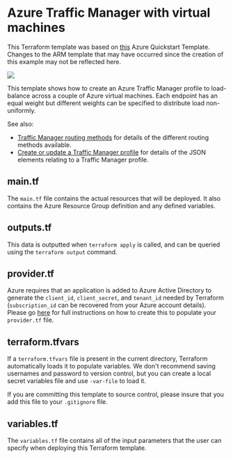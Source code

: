 # Azure Traffic Manager with virtual machines

This Terraform template was based on [this](https://github.com/Azure/azure-quickstart-templates/tree/master/201-traffic-manager-vm) Azure Quickstart Template. Changes to the ARM template that may have occurred since the creation of this example may not be reflected here.

<a href="http://armviz.io/#/?load=https%3A%2F%2Fraw.githubusercontent.com%2FAzure%2Fazure-quickstart-templates%2Fmaster%2F201-traffic-manager-vm%2Fazuredeploy.json" target="_blank">
    <img src="http://armviz.io/visualizebutton.png"/>
</a>

This template shows how to create an Azure Traffic Manager profile to load-balance across a couple of Azure virtual machines. Each endpoint has an equal weight but different weights can be specified to distribute load non-uniformly.

See also:

- <a href="https://azure.microsoft.com/en-us/documentation/articles/traffic-manager-routing-methods/">Traffic Manager routing methods</a> for details of the different routing methods available.
- <a href="https://msdn.microsoft.com/en-us/library/azure/mt163581.aspx">Create or update a Traffic Manager profile</a> for details of the JSON elements relating to a Traffic Manager profile.

## main.tf
The `main.tf` file contains the actual resources that will be deployed. It also contains the Azure Resource Group definition and any defined variables.

## outputs.tf
This data is outputted when `terraform apply` is called, and can be queried using the `terraform output` command.

## provider.tf
Azure requires that an application is added to Azure Active Directory to generate the `client_id`, `client_secret`, and `tenant_id` needed by Terraform (`subscription_id` can be recovered from your Azure account details). Please go [here](https://www.terraform.io/docs/providers/azurerm/) for full instructions on how to create this to populate your `provider.tf` file.

## terraform.tfvars
If a `terraform.tfvars` file is present in the current directory, Terraform automatically loads it to populate variables. We don't recommend saving usernames and password to version control, but you can create a local secret variables file and use `-var-file` to load it.

If you are committing this template to source control, please insure that you add this file to your `.gitignore` file.

## variables.tf
The `variables.tf` file contains all of the input parameters that the user can specify when deploying this Terraform template.
